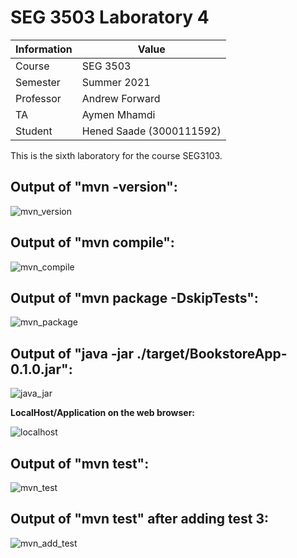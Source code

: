 # SEG 3503 Laboratory 4

| Information | Value |
| --- | --- |
| Course | SEG 3503 |
| Semester | Summer 2021 |
| Professor | Andrew Forward |
| TA | Aymen Mhamdi |
| Student | Hened Saade (3000111592) |

This is the sixth laboratory for the course SEG3103.

## Output of "mvn -version":

![mvn_version](https://user-images.githubusercontent.com/55165910/125844491-cef6613d-dce9-4d83-9561-63a24b48b6ee.png)

## Output of "mvn compile":

![mvn_compile](https://user-images.githubusercontent.com/55165910/125844517-0d433681-584b-4213-bd70-8b3d3a6d9eca.png)

## Output of "mvn package -DskipTests":

![mvn_package](https://user-images.githubusercontent.com/55165910/125844540-c318ee2c-6766-4fc5-8fba-cb115004a1d7.png)

## Output of "java -jar ./target/BookstoreApp-0.1.0.jar":

![java_jar](https://user-images.githubusercontent.com/55165910/125844566-d81fe5f4-e040-4e63-b3bf-da710796bab6.png)

**LocalHost/Application on the web browser:**

![localhost](https://user-images.githubusercontent.com/55165910/125844580-2a170535-52a4-4d7e-8a45-a8947e82cab6.png)

## Output of "mvn test":

![mvn_test](https://user-images.githubusercontent.com/55165910/125844606-4c3b82a9-f751-4a8d-b774-47310218bf94.png)

## Output of "mvn test" after adding test 3:

![mvn_add_test](https://user-images.githubusercontent.com/55165910/125844619-45e6ae0a-d4e7-42b4-9899-41f905765788.png)
